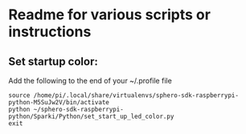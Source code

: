 # Readme for various scripts or instructions

## Set startup color:
Add the following to the end of your ~/.profile file
```
source /home/pi/.local/share/virtualenvs/sphero-sdk-raspberrypi-python-M5SuJw2V/bin/activate
python ~/sphero-sdk-raspberrypi-python/Sparki/Python/set_start_up_led_color.py
exit
```  